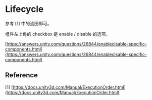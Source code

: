 # Lifecycle

参考 \[1\] 中的流图即可。

组件左上角的 checkbox 是 enable / disable 的选项。

[https://answers.unity.com/questions/26844/enabledisable-specific-components.html](https://answers.unity.com/questions/26844/enabledisable-specific-components.html)

## Reference

\[1\] [https://docs.unity3d.com/Manual/ExecutionOrder.html](https://docs.unity3d.com/Manual/ExecutionOrder.html)

